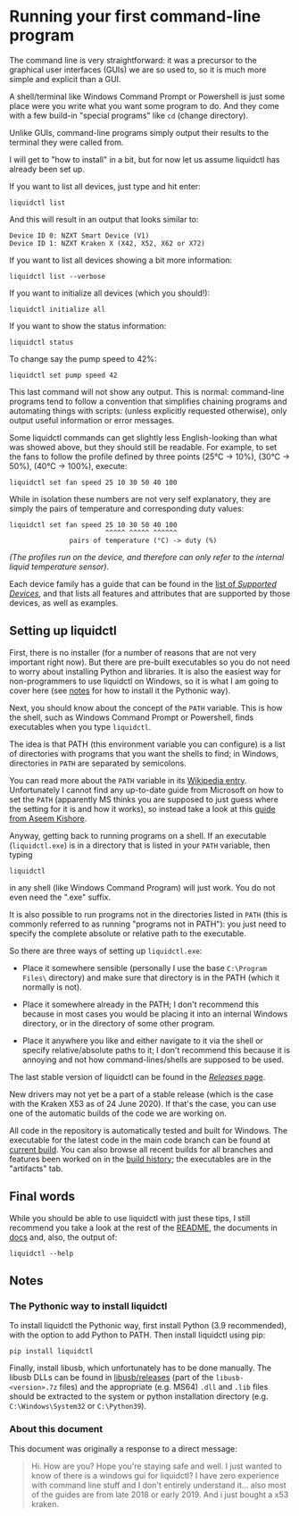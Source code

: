 # Running your first command-line program

The command line is very straightforward: it was a precursor to the graphical
user interfaces (GUIs) we are so used to, so it is much more simple and
explicit than a GUI.

A shell/terminal like Windows Command Prompt or Powershell is just some place
were you write what you want some program to do.  And they come with a  few
build-in "special programs" like `cd` (change directory).

Unlike GUIs, command-line programs simply output their results to the terminal
they were called from.

I will get to "how to install" in a bit, but for now let us assume liquidctl
has already been set up.

If you want to list all devices, just type and hit enter:

    liquidctl list

And this will result in an output that looks similar to:

    Device ID 0: NZXT Smart Device (V1)
    Device ID 1: NZXT Kraken X (X42, X52, X62 or X72)

If you want to list all devices showing a bit more information:

    liquidctl list --verbose

If you want to initialize all devices (which you should!):

    liquidctl initialize all

If you want to show the status information:

    liquidctl status

To change say the pump speed to 42%:

    liquidctl set pump speed 42

This last command will not show any output.  This is normal: command-line
programs tend to follow a convention that simplifies chaining programs and
automating things with scripts: (unless explicitly requested otherwise), only
output useful information or error messages.

Some liquidctl commands can get slightly less English-looking than what was
showed above, but they should still be readable.  For example, to set the fans
to follow the profile defined by three points (25°C -> 10%), (30°C -> 50%), (40°C
-> 100%), execute:

    liquidctl set fan speed 25 10 30 50 40 100

While in isolation these numbers are not very self explanatory, they are simply
the pairs of temperature and corresponding duty values:

    liquidctl set fan speed 25 10 30 50 40 100
                            ^^^^^ ^^^^^ ^^^^^^
                   pairs of temperature (°C) -> duty (%)

_(The profiles run on the device, and therefore can only refer to the internal
liquid temperature sensor)._

Each device family has a guide that can be found in the
[list of _Supported Devices_], and that lists all features and attributes
that are supported by those devices, as well as examples.

[list of _Supported Devices_]: ../../README.md#supported-devices

## Setting up liquidctl

First, there is no installer (for a number of reasons that are not very
important right now).  But there are pre-built executables so you do not need
to worry about installing Python and libraries.  It is also the easiest way for
non-programmers to use liquidctl on Windows, so it is what I am going to cover
here (see [notes] for how to install it the Pythonic way).

[notes]: #notes

Next, you should know about the concept of the `PATH` variable.  This is how
the shell, such as Windows Command Prompt or Powershell, finds executables when
you type `liquidctl`.

The idea is that PATH (this environment variable you can configure) is a list
of directories with programs that you want the shells to find; in Windows,
directories in `PATH` are separated by semicolons.

You can read more about the `PATH` variable in its [Wikipedia entry].
Unfortunately I cannot find any up-to-date guide from Microsoft on how to set
the `PATH` (apparently MS thinks you are supposed to just guess where the
setting for it is and how it works), so instead take a look at this [guide from
Aseem Kishore].

[Wikipedia entry]: https://en.wikipedia.org/wiki/PATH_(variable)
[guide from Aseem Kishore]: https://helpdeskgeek.com/windows-10/add-windows-path-environment-variable/

Anyway, getting back to running programs on a shell.  If an executable
(`liquidctl.exe`) is in a directory that is listed in your `PATH` variable,
then typing

    liquidctl

in any shell (like Windows Command Program) will just work.  You do not even
need the ".exe" suffix.

It is also possible to run programs not in the directories listed in `PATH`
(this is commonly referred to as running "programs not in PATH"): you just need
to specify the complete absolute or relative path to the executable.

So there are three ways of setting up `liquidctl.exe`:

* Place it somewhere sensible (personally I use the base `C:\Program Files\`
  directory) and make sure that directory is in the PATH (which it normally is
  not).

* Place it somewhere already in the PATH; I don't recommend this because in
  most cases you would be placing it into an internal Windows directory, or in
  the directory of some other program.

* Place it anywhere you like and either navigate to it via the shell or specify
  relative/absolute paths to it; I don't recommend this because it is annoying
  and not how command-lines/shells are supposed to be used.

The last stable version of liquidctl can be found in the [_Releases_ page].

[_Releases_ page]: https://github.com/liquidctl/liquidctl/releases

New drivers may not yet be a part of a stable release (which is the case with
the Kraken X53 as of 24 June 2020).  If that's the case, you can use one of the
automatic builds of the code we are working on.

All code in the repository is automatically tested and built for Windows.  The
executable for the latest code in the main code branch can be found at [current
build].  You can also browse all recent builds for all branches and features
been worked on in the [build history]; the executables are in the "artifacts"
tab.

[current build]: https://ci.appveyor.com/project/jonasmalacofilho/liquidctl/branch/main/artifacts
[build history]: https://ci.appveyor.com/project/jonasmalacofilho/liquidctl/history

## Final words

While you should be able to use liquidctl with just these tips, I still
recommend you take a look at the rest of the [README], the documents in [docs]
and, also, the output of:

    liquidctl --help

[README]: ../../README.md
[docs]: ..

## Notes

### The Pythonic way to install liquidctl

To install liquidctl the Pythonic way, first install Python (3.9 recommended),
with the option to add Python to PATH.  Then install liquidctl using pip:

    pip install liquidctl

Finally, install libusb, which unfortunately has to be done manually.  The
libusb DLLs can be found in [libusb/releases](https://github.com/libusb/libusb/releases)
(part of the `libusb-<version>.7z` files) and the appropriate (e.g. MS64)
`.dll` and `.lib` files should be extracted to the system or python
installation directory (e.g.  `C:\Windows\System32` or `C:\Python39`).

### About this document

This document was originally a response to a direct message:

> Hi. How are you? Hope you're staying safe and well. I just wanted to know of
> there is a windows gui for liquidctl?
> I have zero experience with command line stuff and I don't entirely understand
> it... also most of the guides are from late 2018 or early 2019.
> And i just bought a x53 kraken.

